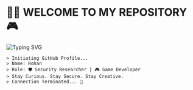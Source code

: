 # 🕵️‍♂️ WELCOME TO MY REPOSITORY 🎮 

![Typing SVG](https://readme-typing-svg.herokuapp.com?font=Fira+Code&size=22&duration=4000&color=FF0000&background=000000&center=true&vCenter=true&width=600&lines=Security+Researcher+%7C+Game+Developer;Breaking+Systems+to+Make+Them+Stronger;Crafting+Worlds+From+Code)

```shell
> Initiating GitHub Profile...  
> Name: Rohan  
> Role: 🛡️ Security Researcher | 🎮 Game Developer  
> Stay Curious. Stay Secure. Stay Creative.  
> Connection Terminated... 🔻
